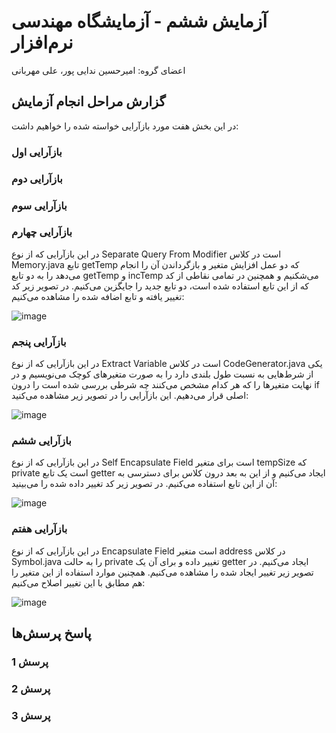 # آزمایش ششم - آزمایشگاه مهندسی نرم‌افزار
اعضای گروه: امیرحسین ندایی پور، علی مهربانی

## گزارش مراحل انجام آزمایش

در این بخش هفت مورد بازآرایی خواسته شده را خواهیم داشت:

### بازآرایی اول

### بازآرایی دوم

### بازآرایی سوم

### بازآرایی چهارم

در این بازآرایی که از نوع Separate Query From Modifier است در کلاس Memory.java تابع getTemp که دو عمل افزایش متغیر و بازگرداندن آن را انجام می‌دهد را به دو تابع getTemp و incTemp می‌شکنیم و همچنین در تمامی نقاطی از کد که از این تابع استفاده شده است، دو تابع جدید را جایگزین می‌کنیم. در تصویر زیر کد تغییر یافته و تابع اضافه شده را مشاهده می‌کنیم:

![image](https://github.com/AliMehrabani/SEL-Week6/assets/59169318/22dcd346-401b-4cb2-bc3a-3a078f797ed7)


### بازآرایی پنجم

در این بازآرایی که از نوع Extract Variable است در کلاس CodeGenerator.java یکی از شرط‌هایی به نسبت طول بلندی دارد را به صورت متغیرهای کوچک می‌نویسیم و در نهایت متغیرها را که هر کدام مشخص می‌کنند چه شرطی بررسی شده است را درون if اصلی قرار می‌دهیم. این بازآرایی را در تصویر زیر مشاهده می‌کنید:

![image](https://github.com/AliMehrabani/SEL-Week6/assets/59169318/408676c2-6f29-479e-9688-53da62ecef18)


### بازآرایی ششم

در این بازآرایی که از نوع Self Encapsulate Field است برای متغیر tempSize که private است یک تابع getter ایجاد می‌کنیم و از این به بعد درون کلاس برای دسترسی به آن از این تابع استفاده می‌کنیم. در تصویر زیر کد تغییر داده شده را می‌بینید:

![image](https://github.com/AliMehrabani/SEL-Week6/assets/59169318/ba063819-ce9e-412f-9be6-a9c2c3a13900)


### بازآرایی هفتم

در این بازآرایی که از نوع Encapsulate Field است متغیر address در کلاس Symbol.java را به حالت private تغییر داده و برای آن یک getter ایجاد می‌کنیم. در تصویر زیر تغییر ایجاد شده را مشاهده می‌کنیم. همچنین موارد استفاده از این متغیر را هم مطابق با این تغییر اصلاح می‌کنیم:

![image](https://github.com/AliMehrabani/SEL-Week6/assets/59169318/4dba4949-6ab6-4519-8150-04f5989b8560)


## پاسخ پرسش‌ها

### پرسش 1

### پرسش 2

### پرسش 3

